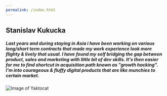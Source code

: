 ```yaml
---
permalink: /index.html
---
```


## Stanislav Kukucka

##### Last years and during staying in Asia i have been working on various long/short term contracts that made my work experience look more flighty &amp; lively that usual. I have found my self bridging the gap between product, sales and marketing with little bit of dev skills. It's then easier for me to find shortcut in acquisition path known as "growth hacking". I'm into courageous & fluffy digital products that are like munchies to certain market.

![Image of Yaktocat](https://octodex.github.com/images/yaktocat.png)

